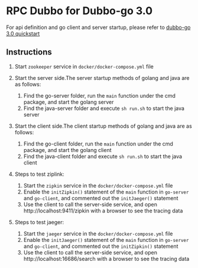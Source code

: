 # RPC Dubbo for Dubbo-go 3.0

For api definition and go client and server startup, please refer to [dubbo-go 3.0 quickstart](https://dubbogo.github.io/zh-cn/docs/user/quickstart/3.0/quickstart.html)

## Instructions
1. Start `zookeeper` service in `docker/docker-compose.yml` file
2. Start the server side.The server startup methods of golang and java are as follows:
   1. Find the go-server folder, run the `main` function under the cmd package, and start the golang server
   2. Find the java-server folder and execute `sh run.sh` to start the java server

3. Start the client side.The client startup methods of golang and java are as follows:
   1. Find the go-client folder, run the `main` function under the cmd package, and start the golang client
   2. Find the java-client folder and execute `sh run.sh` to start the java client
4. Steps to test ziplink:
   1. Start the `zipkin` service in the `docker/docker-compose.yml` file
   2. Enable the `initZipkin()` statement of the `main` function in `go-server` and `go-client`, and commented out the `initJaeger()` statement
   3. Use the client to call the server-side service, and open http://localhost:9411/zipkin with a browser to see the tracing data
5. Steps to test jaeger:
   1. Start the `jaeger` service in the `docker/docker-compose.yml` file
   2. Enable the `initJaeger()` statement of the `main` function in `go-server` and `go-client`, and commented out the `initZipkin()` statement
   3. Use the client to call the server-side service, and open http://localhost:16686/search with a browser to see the tracing data

